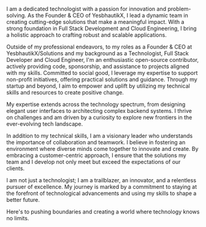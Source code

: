 I am a dedicated technologist with a passion for innovation and problem-solving. As the Founder & CEO of YesbhautikX, I lead a dynamic team in creating cutting-edge solutions that make a meaningful impact. With a strong foundation in Full Stack Development and Cloud Engineering, I bring a holistic approach to crafting robust and scalable applications.

Outside of my professional endeavors, to my roles as a Founder & CEO at YesbhautikX/Solutions and my background as a Technologist, Full Stack Developer and Cloud Engineer, I'm an enthusiastic open-source contributor, actively providing code, sponsorship, and assistance to projects aligned with my skills. Committed to social good, I leverage my expertise to support non-profit initiatives, offering practical solutions and guidance. Through my startup and beyond, I aim to empower and uplift by utilizing my technical skills and resources to create positive change.

My expertise extends across the technology spectrum, from designing elegant user interfaces to architecting complex backend systems. I thrive on challenges and am driven by a curiosity to explore new frontiers in the ever-evolving tech landscape.

In addition to my technical skills, I am a visionary leader who understands the importance of collaboration and teamwork. I believe in fostering an environment where diverse minds come together to innovate and create. By embracing a customer-centric approach, I ensure that the solutions my team and I develop not only meet but exceed the expectations of our clients.

I am not just a technologist; I am a trailblazer, an innovator, and a relentless pursuer of excellence. My journey is marked by a commitment to staying at the forefront of technological advancements and using my skills to shape a better future.

Here's to pushing boundaries and creating a world where technology knows no limits.
